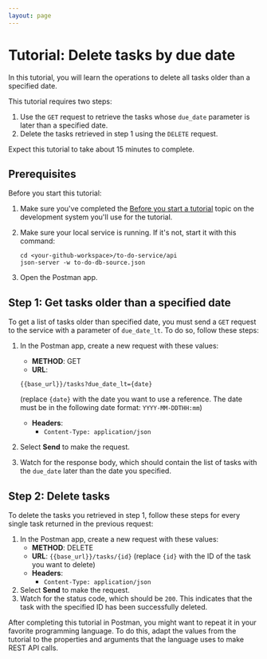 ```yaml
---
layout: page
---
```


# Tutorial: Delete tasks by due date

In this tutorial, you will learn the operations to delete all tasks older than a specified date.

This tutorial requires two steps:

1. Use the `GET` request to retrieve the tasks whose `due_date` parameter is later than a specified date.
2. Delete the tasks retrieved in step 1 using the `DELETE` request.

Expect this tutorial to take about 15 minutes to complete.

## Prerequisites

Before you start this tutorial:

1. Make sure you've completed the [Before you start a tutorial](before-you-start-a-tutorial) topic on the development system you'll use for the tutorial.
2. Make sure your local service is running. If it's not, start it with this command:

    ```shell
    cd <your-github-workspace>/to-do-service/api
    json-server -w to-do-db-source.json
    ```

3. Open the Postman app.

## Step 1: Get tasks older than a specified date

To get a list of tasks older than specified date, you must send a `GET` request to the service with a parameter of `due_date_lt`. To do so, follow these steps:

1. In the Postman app, create a new request with these values:

    - **METHOD**: GET
    - **URL**:

    ```text
    {{base_url}}/tasks?due_date_lt={date}
    ```

    (replace `{date}` with the date you want to use a reference. The date must be in the following date format: `YYYY-MM-DDTHH:mm`)
    - **Headers**:
        - `Content-Type: application/json`

2. Select **Send** to make the request.
3. Watch for the response body, which should contain the list of tasks with the `due_date` later than the date you specified.

## Step 2: Delete tasks

To delete the tasks you retrieved in step 1, follow these steps for every single task returned in the previous request:

1. In the Postman app, create a new request with these values:
    - **METHOD**: DELETE
    - **URL**: `{{base_url}}/tasks/{id}` (replace `{id}` with the ID of the task you want to delete)
    - **Headers**:
        - `Content-Type: application/json`
2. Select **Send** to make the request.
3. Watch for the status code, which should be `200`. This indicates that the task with the specified ID has been successfully deleted.

After completing this tutorial in Postman, you might want to repeat it in your favorite programming language. To do this, adapt the values from the tutorial to the properties and arguments that the language uses to make REST API calls.
